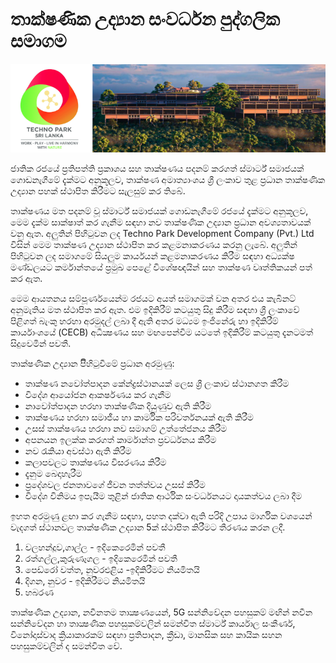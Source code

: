 # තාක්ෂණික උද්‍යාන සංවර්ධන පුද්ගලික සමාගම

![](../../../img/header-TechnoPark.png)

ජාතික රජයේ ප්‍රතිපත්ති ප්‍රකාශය සහ තාක්ෂණය පදනම් කරගත් ස්මාර්ට් සමාජයක් ගොඩනැගීමේ දැක්මට අනුකූලව, තාක්ෂණ අමාත්‍යාංශය ශ්‍රී ලංකාව තුළ ප්‍රධාන තාක්ෂණික උද්‍යාන පහක් ස්ථාපිත කිරීමට සැලසුම් කර තිබේ.


තාක්ෂණය මත පදනම් වූ ස්මාර්ට් සමාජයක් ගොඩනැගීමේ රජයේ දැක්මට අනුකූලව, මෙම දැක්ම සාක්ෂාත් කර ගැනීම සඳහා නව තාක්ෂණික උද්‍යාන ප්‍රධාන අවශ්‍යතාවයක් වනු ඇත. අලුතින් පිහිටුවන ලද Techno Park Development Company (Pvt.) Ltd විසින් මෙම තාක්ෂණ උද්‍යාන ස්ථාපිත කර කළමනාකරණය කරනු ලැබේ. අලුතින් පිහිටුවන ලද සමාගමේ සියලුම කාර්යයන් කළමනාකරණය කිරීම සඳහා අධ්‍යක්ෂ මණ්ඩලයට කර්මාන්තයේ ප්‍රමුඛ පෙළේ විශේෂඥයින් සහ තාක්ෂණ වෘත්තිකයන් පත් කර ඇත.

මෙම ආයතනය සම්පූර්ණයෙන්ම රජයට අයත් සමාගමක් වන අතර එය කැබිනට් අනුමැතිය මත ස්ථාපිත කර ඇත. එම ඉදිකිරීම් කටයුතු සිදු කිරීම සඳහා ශ්‍රී ලංකාවේ පිළිගත් බැංකු හරහා අරමුදල් ලබා දී ඇති අතර මධ්‍යම ඉංජිනේරු හා ඉදිකිරීම් කාර්යාංශයේ (CECB) අධීක්‍ෂණය සහ මඟපෙන්වීම යටතේ ඉදිකිරීම් කටයුතු දැනටමත් සිදුවෙමින් පවතී.

තාක්ෂණික උද්‍යාන පිිහිටුවීමේ ප්‍රධාන අරමුණු:
- තාක්ෂණ නවෝත්පාදන කේන්ද්‍රස්ථානයක් ලෙස ශ්‍රී ලංකාව ස්ථානගත කිරීම
- විදේශ ආයෝජන ආකර්ෂණය කර ගැනීම
- නාවෝත්පාදන හරහා තාක්ෂණික දියුණුව ඇති කිරීම
- තාක්ෂණය හරහා සමාජීය හා කාර්මික පරිවර්තනයක් ඇති කිරීම
- උසස් තාක්ෂණය හරහා නව සමාගම් උත්තේජනය කිරීම
- අපනයන ඉලක්ක කරගත් කාර්මාන්ත ප්‍රවර්ධනය කිරීම
- නව රැකියා අවස්ථා ඇති කිරීම
- කලාපවලට තාක්ෂණය විසරණය කිරීම
- දැනුම බෙදාහැරීම
- ප්‍රදේශවල ජනතාවගේ ජීවන තත්ත්වය උසස් කිරීම
- විදේශ විනිමය ඉපැයීම තුළින් ජාතික ආර්ථික සංවර්ධනයට දායකත්වය ලබා දීම

ඉහත අරමුණු ළඟා කර ගැනීම සඳහා, පහත දක්වා ඇති පරිදි උපාය මාර්ගික වශයෙන් වැදගත් ස්ථානවල තාක්ෂණික උද්‍යාන 5ක් ස්ථාපිත කිරීමට තීරණය කරන ලදී.

1.	වලහන්දූව,ගාල්ල - ඉදිකෙරෙමින් පවතී
2.	රත්ගල්ල,කුරුණෑගල - ඉදිකෙරෙමින් පවතී
3.	පෙඩ්රෝ වත්ත, නුවරඑළිය -ඉදිකිරීමට නියමිතයි
4.	දිගන, නුවර - ඉදිකිරීමට නියමිතයි
5.	හබරණ

තාක්ෂණික උද්‍යාන, නවීනතම තාක්‍ෂණයෙන්, 5G සන්නිවේදන පහසුකම් මඟින් නවීන සන්නිවේදන හා තාක්‍ෂණික පහසුකම්වලින් සමන්විත ස්මාර්ට් කාර්යාල සංකීර්ණ, විනෝදාස්වාද ක්‍රියාකාරකම් සඳහා ප්‍රතිපාදන, ක්‍රීඩා, මානසික සහ කායික සහන පහසුකම්වලින් ද සමන්විත වේ.
